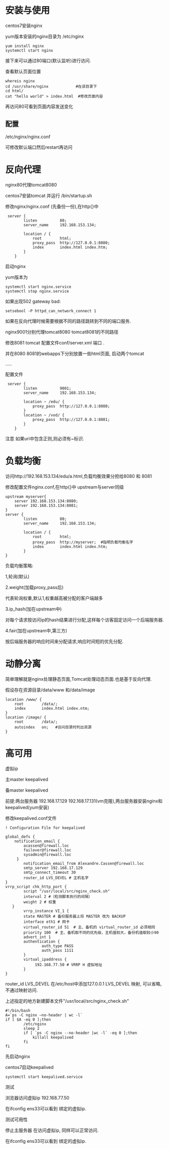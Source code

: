 # 安装与使用 

centos7安装nginx

yum版本安装的nginx目录为 /etc/nginx

```
yum install nginx
systemctl start nginx
```

接下来可以通过80端口(默认监听)进行访问.

查看默认页面位置

```
whereis nginx
cd /usr/share/nginx            #在该目录下
cd html/
cat "hello world" > index.html  #修改页面内容
```

再访问80可看到页面内容发送变化

## 配置

/etc/nginx/nginx.conf

可修改默认端口然后restart再访问

# 反向代理

nginx80代理tomcat8080

centos7安装tomcat 并运行  /bin/startup.sh

修改nginx/nginx.conf  (先备份一份),在http{}中

```
 server {
        listen          80;
        server_name     192.168.153.134;
    
        location / {
            root        html;
            proxy_pass  http://127.0.0.1:8080;
            index       index.html index.htm;
        }
    }
```

启动nginx

yum版本为

```
systemctl start nginx.service
systemctl stop nginx.service
```

如果出现502 gateway bad:

```
setsebool -P httpd_can_network_connect 1
```

 

如果在反向代理时候需要根据不同的路径跳转到不同的端口服务.

nginx9001分别代理tomcat8080 tomcat8081的不同路径

修改8081 tomcat 配置文件conf/server.xml  端口 .

并在8080 8081的webapps下分别放置一些html页面, 启动两个tomcat

.....

配置文件

```
 server {
        listen          9001;
        server_name     192.168.153.134;
    
        location ~ /edu/ {
            proxy_pass  http://127.0.0.1:8080;
        }
        location ~ /vod/ {
            proxy_pass  http://127.0.0.1:8081;
        }
    }
```



注意 如果uri中包含正则,则必须有~标识.

# 负载均衡

访问http://192.168.153.134/edu/a.html,负载均衡效果分担给8080 和 8081

修改配置文件nginx.conf,在http{}中 upstream与server同级

```
upstream myserver{
	server 192.168.153.134:8080;
	server 192.168.153.134:8081;
}
server {
        listen          80;
        server_name     192.168.153.134;
    
        location / {
            root        html;
            proxy_pass  http://myserver;  #指明负载均衡名字
            index       index.html index.htm;
        }
}
```

负载均衡策略:

1,轮询(默认)

2.weight(加载proxy_pass后)

代表轮询权重,默认1,权重越高被分配的客户端越多

3.ip_hash(加在upstream中)

对每个请求按访问ip的hash结果进行分配,这样每个访客固定访问一个后端服务器.

4.fair(加在upstream中,第三方)

按后端服务器的响应时间来分配请求,响应时间短的优先分配.



# 动静分离

简单理解就是nginx处理静态页面,Tomcat处理动态页面.也是基于反向代理.



假设存在资源目录/data/www 和/data/image

```
location /www/ {
	root		/data/;
	index		index.html index.ntm;
}
location /image/ {
	root		/data/;
	autoindex	on;   #访问目录时列出资源
}
```



# 高可用

虚拟ip

主master  keepalived

备master  keepalived

前提:两台服务器 192.168.17.129 192.168.17.131(vm克隆),两台服务器安装nginx和keepalived(yum安装)

修改keepalived.conf文件

```
! Configuration File for keepalived

global_defs {
    notification_email {
        acassen@firewall.loc
        failover@firewall.loc
        sysadmin@firewall.loc
     }
        notification_email_from Alexandre.Cassen@firewall.loc
        smtp_server 192.168.17.129
        smtp_connect_timeout 30
        router_id LVS_DEVEL # 主机名字
}
vrrp_script chk_http_port {
        script "/usr/local/src/nginx_check.sh"
        interval 2 #（检测脚本执行的间隔）
        weight 2 # 权重
   }
        vrrp_instance VI_1 {
        state MASTER # 备份服务器上将 MASTER 改为 BACKUP
        interface eth1 # 网卡
        virtual_router_id 51  # 主、备机的 virtual_router_id 必须相同
        priority 100  # 主、备机取不同的优先级，主机值较大，备份机值取较小90
        advert_int 1
        authentication {
                auth_type PASS
                auth_pass 1111
        }
        virtual_ipaddress {
             192.168.77.50 # VRRP H 虚拟地址
        }
}
```

router_id LVS_DEVEL  在/etc/host中添加127.0.0.1  LVS_DEVEL 映射, 可以省略,不通过映射访问.

上述指定的地方新建脚本文件"/usr/local/src/nginx_check.sh"

```
#!/bin/bash
A=`ps -C nginx –no-header | wc -l`
if [ $A -eq 0 ];then
        /etc/nginx
        sleep 2
        if [ `ps -C nginx --no-header |wc -l` -eq 0 ];then
            killall keepalived
        fi
fi
```

先启动nginx

centos7启动keepalived

```
systemctl start keepalived.service
```



测试

浏览器访问虚拟ip  192.168.77.50

在ifconfig ens33可以看到 绑定的虚拟ip.

测试可用性

停止主服务器 在访问虚拟ip, 同样可以正常访问.

在ifconfig ens33可以看到 绑定的虚拟ip.